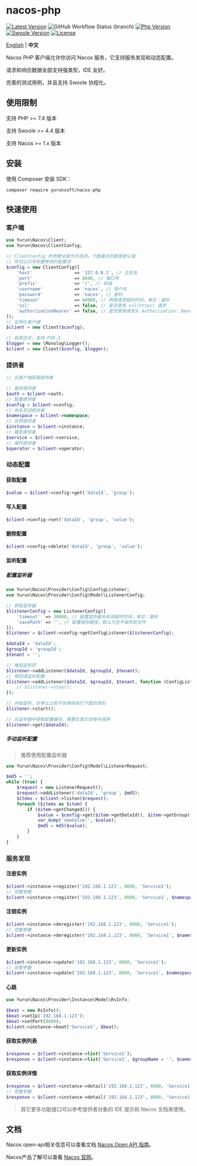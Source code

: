 # nacos-php

[![Latest Version](https://img.shields.io/packagist/v/yurunsoft/nacos-php.svg)](https://packagist.org/packages/yurunsoft/nacos-php)
![GitHub Workflow Status (branch)](https://img.shields.io/github/workflow/status/yurunsoft/nacos-php/test/master)
[![Php Version](https://img.shields.io/badge/php-%3E=7.4-brightgreen.svg)](https://secure.php.net/)
[![Swoole Version](https://img.shields.io/badge/swoole-%3E=4.4.0-brightgreen.svg)](https://github.com/swoole/swoole-src)
[![License](https://img.shields.io/badge/license-Apache2-brightgreen.svg)](https://github.com/yurunsoft/nacos-php/blob/master/LICENSE)

[English](README.md) | **中文**

Nacos PHP 客户端允许你访问 Nacos 服务，它支持服务发现和动态配置。

请求和响应数据全部支持强类型，IDE 友好。

完善的测试用例，并且支持 Swoole 协程化。

## 使用限制

支持 PHP >= 7.4 版本

支持 Swoole >= 4.4 版本

支持 Nacos >= 1.x 版本

## 安装

使用 Composer 安装 SDK：

`composer require yurunsoft/nacos-php`

## 快速使用

### 客户端

```php
use Yurun\Nacos\Client;
use Yurun\Nacos\ClientConfig;

// ClientConfig 的参数全部为可选项，下面展示的都是默认值
// 你可以只写你要修改的配置项
$config = new ClientConfig([
    'host'                => '127.0.0.1', // 主机名
    'port'                => 8848, // 端口号
    'prefix'              => '/', // 前缀
    'username'            => 'nacos', // 用户名
    'password'            => 'nacos', // 密码
    'timeout'             => 60000, // 网络请求超时时间，单位：毫秒
    'ssl'                 => false, // 是否使用 ssl(https) 请求
    'authorizationBearer' => false, // 是否使用请求头 Authorization: Bearer {accessToken} 方式传递 Token，旧版本 Nacos 需要设为 true
]);
// 实例化客户端
$client = new Client($config);

// 启用日志，支持 PSR-3
$logger = new \Monolog\Logger();
$client = new Client($config, $logger);
```

### 提供者

```php
// 从客户端获取提供者

// 鉴权提供者
$auth = $client->auth;
// 配置提供者
$config = $client->config;
// 命名空间提供者
$namespace = $client->namespace;
// 实例提供者
$instance = $client->instance;
// 服务提供者
$service = $client->service;
// 操作提供者
$operator = $client->operator;
```

### 动态配置

#### 获取配置

```php
$value = $client->config->get('dataId', 'group');
```

#### 写入配置

```php
$client->config->set('dataId', 'group', 'value');
```

#### 删除配置

```php
$client->config->delete('dataId', 'group', 'value');
```

#### 监听配置

##### 配置监听器

```php
use Yurun\Nacos\Provider\Config\ConfigListener;
use Yurun\Nacos\Provider\Config\Model\ListenerConfig;

// 获取监听器
$listenerConfig = new ListenerConfig([
    'timeout'  => 30000, // 配置监听器长轮询超时时间，单位：毫秒
    'savePath' => '', // 配置保存路径，默认为空不保存到文件
]);
$listener = $client->config->getConfigListener($listenerConfig);

$dataId = 'dataId';
$groupId = 'groupId';
$tenant = '';

// 增加监听项
$listener->addListener($dataId, $groupId, $tenant);
// 带回调监听配置
$listener->addListener($dataId, $groupId, $tenant, function (ConfigListener $listener, string $dataId, string $group, string $tenant) {
    // $listener->stop();
});

// 开始监听，在停止之前不会继续执行下面的语句
$listener->start();

// 从监听器中获取配置缓存，需要在其它协程中调用
$listener->get($dataId);
```

##### 手动监听配置

> 推荐使用配置监听器

```php
use Yurun\Nacos\Provider\Config\Model\ListenerRequest;

$md5 = '';
while (true) {
    $request = new ListenerRequest();
    $request->addListener('dataId', 'group', $md5);
    $items = $client->listen($request);
    foreach ($items as $item) {
        if ($item->getChanged()) {
            $value = $config->get($item->getDataId(), $item->getGroup(), $item->getTenant());
            var_dump('newValue:', $value);
            $md5 = md5($value);
        }
    }
}
```

### 服务发现

#### 注册实例

```php
$client->instance->register('192.168.1.123', 8080, 'Service1');
// 完整参数
$client->instance->register('192.168.1.123', 8080, 'Service1', $namespaceId = '', $weight = 1, $enabled = true, $healthy = true, $metadata = '', $clusterName = '', $groupName = '', $ephemeral = false);
```

#### 注销实例

```php
$client->instance->deregister('192.168.1.123', 8080, 'Service1');
// 完整参数
$client->instance->deregister('192.168.1.123', 8080, 'Service1', $namespaceId = '', $clusterName = '', $groupName = '', $ephemeral = false);
```

#### 更新实例

```php
$client->instance->update('192.168.1.123', 8080, 'Service1');
// 完整参数
$client->instance->update('192.168.1.123', 8080, 'Service1', $namespaceId = '', $weight = 1, $enabled = true, $healthy = true, $metadata = '', $clusterName = '', $groupName = '', $ephemeral = false);
```

#### 心跳

```php
use Yurun\Nacos\Provider\Instance\Model\RsInfo;

$beat = new RsInfo();
$beat->setIp('192.168.1.123');
$beat->setPort(8080);
$client->instance->beat('Service1', $beat);
```

#### 获取实例列表

```php
$response = $client->instance->list('Service1');
$response = $client->instance->list('Service1', $groupName = '', $namespaceId = '', $clusters = '', $healthyOnly = false);
```

#### 获取实例详情

```php
$response = $client->instance->detail('192.168.1.123', 8080, 'Service1');
// 完整参数
$response = $client->instance->detail('192.168.1.123', 8080, 'Service1', $groupName = '', $namespaceId = '', $clusters = '', $healthyOnly = false, $ephemeral = false);
```

> 其它更多功能接口可以参考提供者对象的 IDE 提示和 Nacos 文档来使用。

## 文档

Nacos open-api相关信息可以查看文档 [Nacos Open API 指南](https://nacos.io/zh-cn/docs/open-api.html)。

Nacos产品了解可以查看 [Nacos 官网](https://nacos.io/zh-cn/docs/what-is-nacos.html)。

